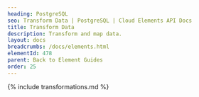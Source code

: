 ```yaml
---
heading: PostgreSQL
seo: Transform Data | PostgreSQL | Cloud Elements API Docs
title: Transform Data
description: Transform and map data.
layout: docs
breadcrumbs: /docs/elements.html
elementId: 478
parent: Back to Element Guides
order: 25
---
```


{% include transformations.md %}
